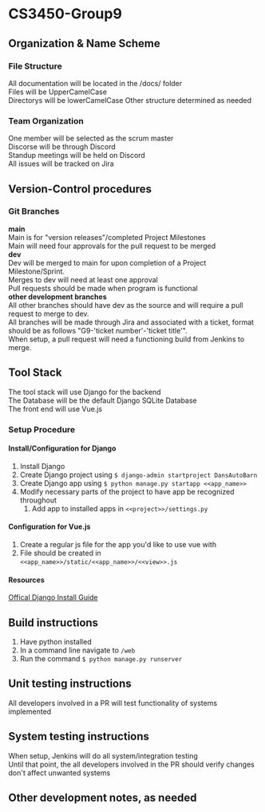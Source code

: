 # CS3450-Group9
## Organization & Name Scheme
### File Structure
All documentation will be located in the /docs/ folder   
Files will be UpperCamelCase  
Directorys will be lowerCamelCase
Other structure determined as needed
### Team Organization
One member will be selected as the scrum master  
Discorse will be through Discord  
Standup meetings will be held on Discord  
All issues will be tracked on Jira
## Version-Control procedures
### Git Branches
**main**  
Main is for "version releases"/completed Project Milestones  
Main will need four approvals for the pull request to be merged  
**dev**  
Dev will be merged to main for upon completion of a Project Milestone/Sprint.  
Merges to dev will need at least one approval  
Pull requests should be made when program is functional  
**other development branches**  
All other branches should have dev as the source and will require a pull request to merge to dev.  
All branches will be made through Jira and associated with a ticket, format should be as follows "G9-'ticket number'-'ticket title'".  
When setup, a pull request will need a functioning build from Jenkins to merge.  
## Tool Stack
The tool stack will use Django for the backend  
The Database will be the default Django SQLite Database  
The front end will use Vue.js  
### Setup Procedure
#### Install/Configuration for Django
1. Install Django  
2. Create Django project using ```$ django-admin startproject DansAutoBarn ```
3. Create Django app using ```$ python manage.py startapp <<app_name>> ```  
4. Modify necessary parts of the project to have app be recognized throughout    
   1. Add app to installed apps in ```<<project>>/settings.py```  
#### Configuration for Vue.js
1. Create a regular js file for the app you'd like to use vue with  
2. File should be created in ```<<app_name>>/static/<<app_name>>/<<view>>.js```
#### Resources
[Offical Django Install Guide](https://vuejs.org/guide/quick-start.html#creating-a-vue-application)  
## Build instructions
1. Have python installed
2. In a command line navigate to ```/web```  
3. Run the command ```$ python manage.py runserver```  
## Unit testing instructions
All developers involved in a PR will test functionality of systems implemented  
## System testing instructions
When setup, Jenkins will do all system/integration testing  
Until that point, the all developers involved in the PR should verify changes don't affect unwanted systems  
## Other development notes, as needed
